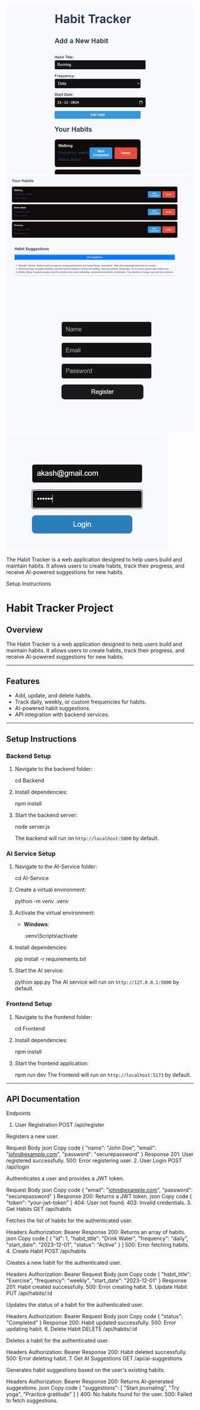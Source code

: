 ![Dash Board](image-2.png)
![AI Suggestions](image-3.png)
![Register Page](image.png)
![Login Page](image-1.png)

The Habit Tracker is a web application designed to help users build and maintain habits. It allows users to create habits, track their progress, and receive AI-powered suggestions for new habits

Setup Instructions

# Habit Tracker Project

## Overview
The Habit Tracker is a web application designed to help users build and maintain habits. It allows users to create habits, track their progress, and receive AI-powered suggestions for new habits.

---

## Features
- Add, update, and delete habits.
- Track daily, weekly, or custom frequencies for habits.
- AI-powered habit suggestions.
- API integration with backend services.

---

## Setup Instructions


### Backend Setup
1. Navigate to the backend folder:
   
   cd Backend
  
2. Install dependencies:
   
   npm install
  
3. Start the backend server:
   
   node server.js
  
   The backend will run on `http://localhost:5000` by default.

### AI Service Setup
1. Navigate to the AI-Service folder:
   
   cd AI-Service
  
2. Create a virtual environment:
   
   python -m venv .venv
  
3. Activate the virtual environment:
   - **Windows**:
     
     .venv\Scripts\activate
    
    
4. Install dependencies:
   
   pip install -r requirements.txt
  
5. Start the AI service:
   
   python app.py
   The AI service will run on `http://127.0.0.1:5000` by default.

### Frontend Setup
1. Navigate to the frontend folder:
   
   cd Frontend
2. Install dependencies:
   
   npm install
3. Start the frontend application:
   
   npm run dev
   The frontend will run on `http://localhost:5173` by default.

---

## API Documentation

Endpoints
1. User Registration
POST /api/register

Registers a new user.

Request Body
json
Copy code
{
  "name": "John Doe",
  "email": "john@example.com",
  "password": "securepassword"
}
Response
201: User registered successfully.
500: Error registering user.
2. User Login
POST /api/login

Authenticates a user and provides a JWT token.

Request Body
json
Copy code
{
  "email": "john@example.com",
  "password": "securepassword"
}
Response
200: Returns a JWT token.
json
Copy code
{
  "token": "your-jwt-token"
}
404: User not found.
403: Invalid credentials.
3. Get Habits
GET /api/habits

Fetches the list of habits for the authenticated user.

Headers
Authorization: Bearer <token>
Response
200: Returns an array of habits.
json
Copy code
[
  {
    "id": 1,
    "habit_title": "Drink Water",
    "frequency": "daily",
    "start_date": "2023-12-01",
    "status": "Active"
  }
]
500: Error fetching habits.
4. Create Habit
POST /api/habits

Creates a new habit for the authenticated user.

Headers
Authorization: Bearer <token>
Request Body
json
Copy code
{
  "habit_title": "Exercise",
  "frequency": "weekly",
  "start_date": "2023-12-01"
}
Response
201: Habit created successfully.
500: Error creating habit.
5. Update Habit
PUT /api/habits/:id

Updates the status of a habit for the authenticated user.

Headers
Authorization: Bearer <token>
Request Body
json
Copy code
{
  "status": "Completed"
}
Response
200: Habit updated successfully.
500: Error updating habit.
6. Delete Habit
DELETE /api/habits/:id

Deletes a habit for the authenticated user.

Headers
Authorization: Bearer <token>
Response
200: Habit deleted successfully.
500: Error deleting habit.
7. Get AI Suggestions
GET /api/ai-suggestions

Generates habit suggestions based on the user's existing habits.

Headers
Authorization: Bearer <token>
Response
200: Returns AI-generated suggestions.
json
Copy code
{
  "suggestions": [
    "Start journaling",
    "Try yoga",
    "Practice gratitude"
  ]
}
400: No habits found for the user.
500: Failed to fetch suggestions.




